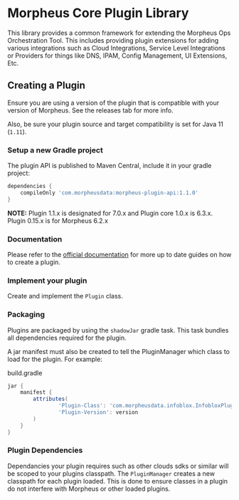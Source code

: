 # Morpheus Core Plugin Library

This library provides a common framework for extending the Morpheus Ops Orchestration Tool. This includes providing plugin extensions for adding various integrations such as Cloud Integrations, Service Level Integrations or Providers for things like DNS, IPAM, Config Management, UI Extensions, Etc.


## Creating a Plugin

Ensure you are using a version of the plugin that is compatible with your version of Morpheus. See the releases tab for more info.

Also, be sure your plugin source and target compatibility is set for Java 11 (`1.11`).

### Setup a new Gradle project

The plugin API is published to Maven Central, include it in your gradle project:

```gradle
dependencies {
	compileOnly 'com.morpheusdata:morpheus-plugin-api:1.1.0'
}
```

**NOTE:** Plugin 1.1.x is designated for 7.0.x and Plugin core 1.0.x is 6.3.x. Plugin 0.15.x is for Morpheus 6.2.x


### Documentation

Please refer to the [official documentation](https://developer.morpheusdata.com/docs) for more up to date guides on how to create a plugin.


### Implement your plugin

Create and implement the `Plugin` class.

### Packaging

Plugins are packaged by using the `shadowJar` gradle task. This task bundles all dependencies required for the plugin.

A jar manifest must also be created to tell the PluginManager which class to load for the plugin. For example:

build.gradle
```groovy
jar {
    manifest {
        attributes(
                'Plugin-Class': 'com.morpheusdata.infoblox.InfobloxPlugin',
                'Plugin-Version': version
        )
    }
}
```

### Plugin Dependencies

Dependancies your plugin requires such as other clouds sdks or similar will be scoped to your plugins classpath. The `PluginManager` creates a new classpath for each plugin loaded. This is done to ensure classes in a plugin do not interfere with Morpheus or other loaded plugins.


